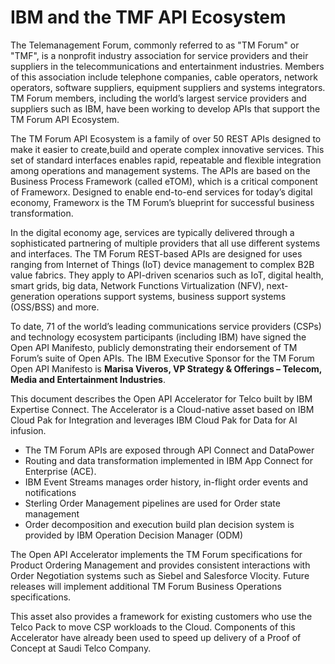 # IBM and the TMF API Ecosystem

The Telemanagement Forum, commonly referred to as "TM Forum" or "TMF", is a nonprofit industry association for service providers and their suppliers in the telecommunications and entertainment industries. Members of this association include telephone companies, cable operators, network operators, software suppliers, equipment suppliers and systems integrators. TM Forum members, including the world’s largest service providers and suppliers such as IBM, have been working to develop APIs that support the TM Forum API Ecosystem.

The TM Forum API Ecosystem is a family of over 50 REST APIs designed to make it easier to create,build and operate complex innovative services. This set of standard interfaces enables rapid, repeatable and flexible integration among operations and management systems. The APIs are based on the Business Process Framework (called eTOM), which is a critical component of Frameworx. Designed to enable end-to-end services for today’s digital economy, Frameworx is the TM Forum’s blueprint for successful business transformation.

In the digital economy age, services are typically delivered through a sophisticated partnering of multiple providers that all use different systems and interfaces. The TM Forum REST-based APIs are designed for uses ranging from Internet of Things (IoT) device management to complex B2B value fabrics. They apply to API-driven scenarios such as IoT, digital health, smart grids, big data, Network Functions Virtualization (NFV), next-generation operations support systems, business support systems (OSS/BSS) and more.

To date, 71 of the world’s leading communications service providers (CSPs) and technology ecosystem participants (including IBM) have signed the Open API Manifesto, publicly demonstrating their endorsement of TM Forum’s suite of Open APIs. The IBM Executive Sponsor for the TM Forum Open API Manifesto is **Marisa Viveros, VP Strategy & Offerings – Telecom, Media and Entertainment Industries**.

This document describes the Open API Accelerator for Telco built by IBM Expertise Connect. The Accelerator is a Cloud-native asset based on IBM Cloud Pak for Integration and leverages IBM Cloud Pak for Data for AI infusion.
- The TM Forum APIs are exposed through API Connect and DataPower
- Routing and data transformation implemented in IBM App Connect for Enterprise (ACE).
- IBM Event Streams manages order history, in-flight order events and notifications
- Sterling Order Management pipelines are used for Order state management
- Order decomposition and execution build plan decision system is provided by IBM Operation Decision Manager (ODM)

The Open API Accelerator implements the TM Forum specifications for Product Ordering Management and provides consistent interactions with Order Negotiation systems such as Siebel and Salesforce Vlocity. Future releases will implement additional TM Forum Business Operations specifications.

This asset also provides a framework for existing customers who use the Telco Pack to move CSP workloads to the Cloud. Components of this Accelerator have already been used to speed up delivery of a Proof of Concept at Saudi Telco Company.
